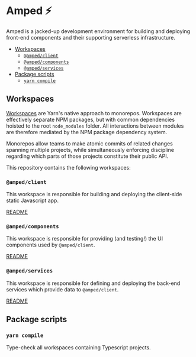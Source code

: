# Amped ⚡️

Amped is a jacked-up development environment for building and deploying front-end components and their supporting serverless infrastructure.

<!-- TOC -->

- [Workspaces](#workspaces)
  - [`@amped/client`](#ampedclient)
  - [`@amped/components`](#ampedcomponents)
  - [`@amped/services`](#ampedservices)
- [Package scripts](#package-scripts)
  - [`yarn compile`](#yarn-compile)

<!-- /TOC -->

## Workspaces

[Workspaces](https://yarnpkg.com/lang/en/docs/workspaces/) are Yarn's native approach to monorepos. Workspaces are effectively separate NPM packages, but with common dependencies hoisted to the root `node_modules` folder. All interactions between modules are therefore mediated by the NPM package dependency system.

Monorepos allow teams to make atomic commits of related changes spanning multiple projects, while simultaneously enforcing discipline regarding which parts of those projects constitute their public API.

This repository contains the following workspaces:

### `@amped/client`

This workspace is responsible for building and deploying the client-side static Javascript app.

[README](./packages/client/README.md)

### `@amped/components`

This workspace is responsible for providing (and testing!) the UI components used by `@amped/client`.

[README](./packages/components/README.md)

### `@amped/services`

This workspace is responsible for defining and deploying the back-end services which provide data to `@amped/client`.

[README](./packages/services/README.md)

## Package scripts

### `yarn compile`

Type-check all workspaces containing Typescript projects.
